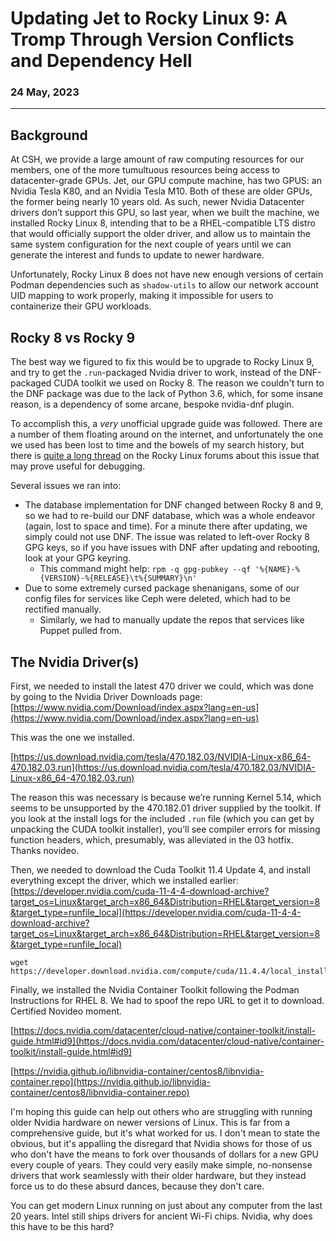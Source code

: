 # Updating Jet to Rocky Linux 9: A Tromp Through Version Conflicts and Dependency Hell

### 24 May, 2023

---

## Background

At CSH, we provide a large amount of raw computing resources for our members, one of the more tumultuous resources being access to datacenter-grade GPUs. Jet, our GPU compute machine, has two GPUS: an Nvidia Tesla K80, and an Nvidia Tesla M10. Both of these are older GPUs, the former being nearly 10 years old. As such, newer Nvidia Datacenter drivers don’t support this GPU, so last year, when we built the machine, we installed Rocky Linux 8, intending that to be a RHEL-compatible LTS distro that would officially support the older driver, and allow us to maintain the same system configuration for the next couple of years until we can generate the interest and funds to update to newer hardware.

Unfortunately, Rocky Linux 8 does not have new enough versions of certain Podman dependencies such as `shadow-utils` to allow our network account UID mapping to work properly, making it impossible for users to containerize their GPU workloads.


## Rocky 8 vs Rocky 9

The best way we figured to fix this would be to upgrade to Rocky Linux 9, and try to get the `.run`-packaged Nvidia driver to work, instead of the DNF-packaged CUDA toolkit we used on Rocky 8. The reason we couldn't turn to the DNF package was due to the lack of Python 3.6, which, for some insane reason, is a dependency of some arcane, bespoke nvidia-dnf plugin.

To accomplish this, a _very_ unofficial upgrade guide was followed. There are a number of them floating around on the internet, and unfortunately the one we used has been lost to time and the bowels of my search history, but there is [quite a long thread](https://forums.rockylinux.org/t/rocky-linux-8-upgrade-to-rocky-linux-9/6629) on the Rocky Linux forums about this issue that may prove useful for debugging.

Several issues we ran into:

* The database implementation for DNF changed between Rocky 8 and 9, so we had to re-build our DNF database, which was a whole endeavor (again, lost to space and time). For a minute there after updating, we simply could not use DNF. The issue was related to left-over Rocky 8 GPG keys, so if you have issues with DNF after updating and rebooting, look at your GPG keyring.
    * This command might help: `rpm -q gpg-pubkey --qf '%{NAME}-%{VERSION}-%{RELEASE}\t%{SUMMARY}\n'`
* Due to some extremely cursed package shenanigans, some of our config files for services like Ceph were deleted, which had to be rectified manually.
    * Similarly, we had to manually update the repos that services like Puppet pulled from.


## The Nvidia Driver(s)

First, we needed to install the latest 470 driver we could, which was done by going to the Nvidia Driver Downloads page: [https://www.nvidia.com/Download/index.aspx?lang=en-us](https://www.nvidia.com/Download/index.aspx?lang=en-us)

This was the one we installed.

[https://us.download.nvidia.com/tesla/470.182.03/NVIDIA-Linux-x86_64-470.182.03.run](https://us.download.nvidia.com/tesla/470.182.03/NVIDIA-Linux-x86_64-470.182.03.run)

The reason this was necessary is because we’re running Kernel 5.14, which seems to be unsupported by the 470.182.01 driver supplied by the toolkit. If you look at the install logs for the included `.run` file (which you can get by unpacking the CUDA toolkit installer), you’ll see compiler errors for missing function headers, which, presumably, was alleviated in the 03 hotfix. Thanks novideo.

Then, we needed to download the Cuda Toolkit 11.4 Update 4, and install everything except the driver, which we installed earlier: [https://developer.nvidia.com/cuda-11-4-4-download-archive?target_os=Linux&target_arch=x86_64&Distribution=RHEL&target_version=8&target_type=runfile_local](https://developer.nvidia.com/cuda-11-4-4-download-archive?target_os=Linux&target_arch=x86_64&Distribution=RHEL&target_version=8&target_type=runfile_local)


```
wget https://developer.download.nvidia.com/compute/cuda/11.4.4/local_installers/cuda_11.4.4_470.82.01_linux.run
```

Finally, we installed the Nvidia Container Toolkit following the Podman Instructions for RHEL 8. We had to spoof the repo URL to get it to download. Certified Novideo moment.

[https://docs.nvidia.com/datacenter/cloud-native/container-toolkit/install-guide.html#id9](https://docs.nvidia.com/datacenter/cloud-native/container-toolkit/install-guide.html#id9)

[https://nvidia.github.io/libnvidia-container/centos8/libnvidia-container.repo](https://nvidia.github.io/libnvidia-container/centos8/libnvidia-container.repo)

I'm hoping this guide can help out others who are struggling with running older Nvidia hardware on newer versions of Linux. This is far from a comprehensive guide, but it's what worked for us. I don't mean to state the obvious, but it's appalling the disregard that Nvidia shows for those of us who don't have the means to fork over thousands of dollars for a new GPU every couple of years. They could very easily make simple, no-nonsense drivers that work seamlessly with their older hardware, but they instead force us to do these absurd dances, because they don't care. 

You can get modern Linux running on just about any computer from the last 20 years. Intel still ships drivers for ancient Wi-Fi chips. Nvidia, why does this have to be this hard?
